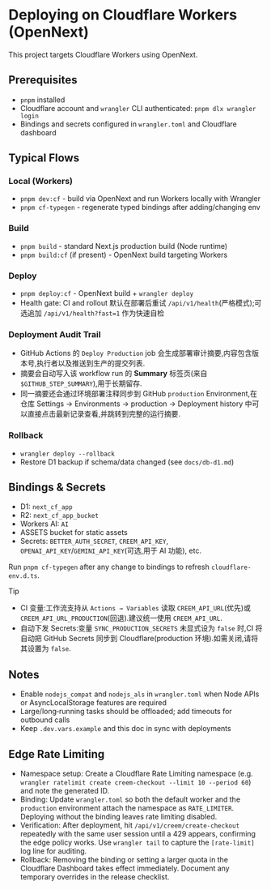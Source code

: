 # Deploying on Cloudflare Workers (OpenNext)

This project targets Cloudflare Workers using OpenNext.

## Prerequisites
- `pnpm` installed
- Cloudflare account and `wrangler` CLI authenticated: `pnpm dlx wrangler login`
- Bindings and secrets configured in `wrangler.toml` and Cloudflare dashboard

## Typical Flows

### Local (Workers)
- `pnpm dev:cf` - build via OpenNext and run Workers locally with Wrangler
- `pnpm cf-typegen` - regenerate typed bindings after adding/changing env

### Build
- `pnpm build` - standard Next.js production build (Node runtime)
- `pnpm build:cf` (if present) - OpenNext build targeting Workers

### Deploy
- `pnpm deploy:cf` - OpenNext build + `wrangler deploy`
- Health gate: CI and rollout 默认在部署后重试 `/api/v1/health`(严格模式);可选追加 `/api/v1/health?fast=1` 作为快速自检

### Deployment Audit Trail
- GitHub Actions 的 `Deploy Production` job 会生成部署审计摘要,内容包含版本号,执行者以及推送到生产的提交列表.
- 摘要会自动写入该 workflow run 的 **Summary** 标签页(来自 `$GITHUB_STEP_SUMMARY`),用于长期留存.
- 同一摘要还会通过环境部署注释同步到 GitHub `production` Environment,在仓库 Settings → Environments → production → Deployment history 中可以直接点击最新记录查看,并跳转到完整的运行摘要.

### Rollback
- `wrangler deploy --rollback`
- Restore D1 backup if schema/data changed (see `docs/db-d1.md`)

## Bindings & Secrets
- D1: `next_cf_app`
- R2: `next_cf_app_bucket`
- Workers AI: `AI`
- ASSETS bucket for static assets
- Secrets: `BETTER_AUTH_SECRET`, `CREEM_API_KEY`, `OPENAI_API_KEY`/`GEMINI_API_KEY`(可选,用于 AI 功能), etc.

Run `pnpm cf-typegen` after any change to bindings to refresh `cloudflare-env.d.ts`.

Tip
- CI 变量:工作流支持从 `Actions → Variables` 读取 `CREEM_API_URL`(优先)或 `CREEM_API_URL_PRODUCTION`(回退).建议统一使用 `CREEM_API_URL`.
- 自动下发 Secrets:变量 `SYNC_PRODUCTION_SECRETS` 未显式设为 `false` 时,CI 将自动把 GitHub Secrets 同步到 Cloudflare(production 环境).如需关闭,请将其设置为 `false`.

## Notes
- Enable `nodejs_compat` and `nodejs_als` in `wrangler.toml` when Node APIs or AsyncLocalStorage features are required
- Large/long‑running tasks should be offloaded; add timeouts for outbound calls
- Keep `.dev.vars.example` and this doc in sync with deployments

## Edge Rate Limiting
- Namespace setup: Create a Cloudflare Rate Limiting namespace (e.g. `wrangler ratelimit create creem-checkout --limit 10 --period 60`) and note the generated ID.
- Binding: Update `wrangler.toml` so both the default worker and the `production` environment attach the namespace as `RATE_LIMITER`. Deploying without the binding leaves rate limiting disabled.
- Verification: After deployment, hit `/api/v1/creem/create-checkout` repeatedly with the same user session until a 429 appears, confirming the edge policy works. Use `wrangler tail` to capture the `[rate-limit]` log line for auditing.
- Rollback: Removing the binding or setting a larger quota in the Cloudflare Dashboard takes effect immediately. Document any temporary overrides in the release checklist.
